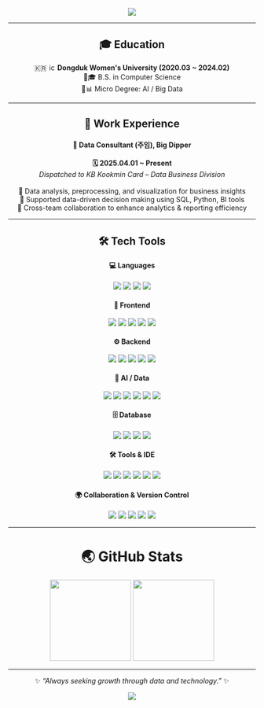 <div align="center">

<!-- Header -->
<p>
  <img src="https://capsule-render.vercel.app/api?type=waving&color=gradient&height=220&section=header&text=🌸%20Yeji%20Park%20🌸&fontSize=42&fontAlign=50&fontAlignY=40&animation=twinkling&desc=Computer%20Science%20%7C%20Data%20Analysis%20%7C%20AI/BigData&descAlign=50&descAlignY=60" />
</p>

---

## 🎓 Education
<p>
  🇰🇷 <img src="https://theseedwikifile.theseed.io/35/3575d1948fdd0c47ab08fad2fa54eb174b616f7d0daf786d1804e5e004c8c22b.webp" alt="icon" width="14" height="14">  
  <b>Dongduk Women's University (2020.03 ~ 2024.02)</b><br/>
  🔹🎓 B.S. in Computer Science <br/>
  🔹📊 Micro Degree: AI / Big Data
</p>

---

## 💼 Work Experience
<p>
  
  #### 💾 Data Consultant (주임), Big Dipper
  <b>🗓️ 2025.04.01 ~ Present</b><br/>
  <i>Dispatched to KB Kookmin Card – Data Business Division</i> <br/>
  <br/>
  🔹 Data analysis, preprocessing, and visualization for business insights<br/>
  🔹 Supported data-driven decision making using SQL, Python, BI tools<br/>
  🔹 Cross-team collaboration to enhance analytics & reporting efficiency
</p>

---

## 🛠️ Tech Tools  

<p>
  
<!-- Language -->
#### 💻 Languages <br/>
<img src="https://img.shields.io/badge/Java-FFFFFF?style=flat-square&logo=openjdk&logoColor=black"/> 
<img src="https://img.shields.io/badge/C-A8B9CC?style=flat-square&logo=c&logoColor=black"/>
<img src="https://img.shields.io/badge/Python-3776AB?style=flat-square&logo=python&logoColor=white"/>
<img src="https://img.shields.io/badge/Kotlin-0095D5?style=flat-square&logo=kotlin&logoColor=white"/><br/>

<!-- Frontend -->
#### 🎨 Frontend<br/>
<img src="https://img.shields.io/badge/HTML5-E34F26?style=flat-square&logo=html5&logoColor=white"/>
<img src="https://img.shields.io/badge/CSS3-1572B6?style=flat-square&logo=css3&logoColor=white"/>
<img src="https://img.shields.io/badge/JavaScript-F7DF1E?style=flat-square&logo=javascript&logoColor=black"/>
<img src="https://img.shields.io/badge/React-61DAFB?style=flat-square&logo=react&logoColor=black"/>
<img src="https://img.shields.io/badge/CDSW-1F77B4?style=flat-square&logo=python&logoColor=white"/><br/>

<!-- Backend -->
#### ⚙️ Backend <br/>
<img src="https://img.shields.io/badge/Spring-6DB33F?style=flat-square&logo=spring&logoColor=white"/>
<img src="https://img.shields.io/badge/SpringBoot-6DB33F?style=flat-square&logo=springboot&logoColor=white"/>
<img src="https://img.shields.io/badge/MyBatis-35A69E?style=flat-square&logoColor=white"/>
<img src="https://img.shields.io/badge/JSP-007396?style=flat-square&logo=java&logoColor=white"/>
<img src="https://img.shields.io/badge/JDBC-007396?style=flat-square&logo=java&logoColor=white"/><br/>

<!-- AI Tools -->
#### 🤖 AI / Data<br/>
<img src="https://img.shields.io/badge/PyTorch-EE4C2C?style=flat-square&logo=pytorch&logoColor=white"/>
<img src="https://img.shields.io/badge/TensorFlow-FF6F00?style=flat-square&logo=tensorflow&logoColor=white"/>
<img src="https://img.shields.io/badge/Pandas-150458?style=flat-square&logo=pandas&logoColor=white"/>
<img src="https://img.shields.io/badge/NumPy-013243?style=flat-square&logo=numpy&logoColor=white"/>
<img src="https://img.shields.io/badge/OpenCV-5C3EE8?style=flat-square&logo=opencv&logoColor=white"/>
<img src="https://img.shields.io/badge/CDSW-1F77B4?style=flat-square&logo=python&logoColor=white"/><br/>

<!-- Database -->
#### 🗄️ Database<br/>
<img src="https://img.shields.io/badge/Oracle-F80000?style=flat-square&logo=oracle&logoColor=white"/>
<img src="https://img.shields.io/badge/MySQL-4479A1?style=flat-square&logo=mysql&logoColor=white"/>
<img src="https://img.shields.io/badge/Apache%20Hive-FDEE21?style=flat-square&logo=apachehive&logoColor=black"/>
<img src="https://img.shields.io/badge/Apache%20Impala-FF6600?style=flat-square&logo=apache&logoColor=white"/><br/>

<!-- Tools & IDE -->
#### 🛠️ Tools & IDE<br/>
<img src="https://img.shields.io/badge/Eclipse-2C2255?style=flat-square&logo=eclipse&logoColor=white"/>
<img src="https://img.shields.io/badge/IntelliJIDEA-000000?style=flat-square&logo=intellijidea&logoColor=white"/>
<img src="https://img.shields.io/badge/VSCode-007ACC?style=flat-square&logo=visualstudiocode&logoColor=white"/>
<img src="https://img.shields.io/badge/Jupyter-F37626?style=flat-square&logo=jupyter&logoColor=white"/>
<img src="https://img.shields.io/badge/Google%20Colab-F9AB00?style=flat-square&logo=googlecolab&logoColor=white"/>
<img src="https://img.shields.io/badge/Android%20Studio-3DDC84?style=flat-square&logo=androidstudio&logoColor=white"/><br/>

<!-- Collaboration & Version Control -->
#### 🌍 Collaboration & Version Control<br/>
<img src="https://img.shields.io/badge/Git-F05032?style=flat-square&logo=git&logoColor=white"/>
<img src="https://img.shields.io/badge/GitHub-181717?style=flat-square&logo=github&logoColor=white"/>
<img src="https://img.shields.io/badge/Notion-000000?style=flat-square&logo=notion&logoColor=white"/>
<img src="https://img.shields.io/badge/Figma-F24E1E?style=flat-square&logo=figma&logoColor=white"/>
<img src="https://img.shields.io/badge/Zoom-2D8CFF?style=flat-square&logo=zoom&logoColor=white"/>
</p>

---

# 🌏 GitHub Stats  
<p>
  <img src="https://github-readme-stats.vercel.app/api?username=Li5ht&show_icons=true&theme=omni" height="165"/>
  <img src="https://github-readme-stats.vercel.app/api/top-langs/?username=Li5ht&layout=compact&langs_count=6&theme=omni" height="165"/>
</p>

---

✨ _“Always seeking growth through data and technology.”_ ✨  

<!-- Footer -->
<p>
  <img src="https://capsule-render.vercel.app/api?type=waving&color=gradient&height=140&section=footer"/>
</p>

</div>
